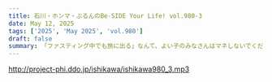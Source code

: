 ```yaml
---
title: 石川・ホンマ・ぶるんのBe-SIDE Your Life! vol.980-3
date: May 12, 2025
tags: ['2025', 'May 2025', 'vol.980']
draft: false
summary: 「ファスティング中でも旅に出る」なんて、よい子のみなさんはマネしないでくださいね...それにしても今回は「分岐点」「乗換駅」に多く出くわす旅ガラス、何度も振ったサイコロは、吉と出たか、凶と出たか...？※第980回は、音質が劣悪な中（ひらにご容赦を）、もしお聞き頂けたら大感謝です☆
---
```


http://project-phi.ddo.jp/ishikawa/ishikawa980_3.mp3